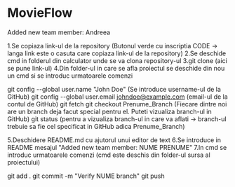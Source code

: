 # MovieFlow

Added new team member: Andreea


1.Se copiaza link-ul de la repository (Butonul verde cu inscriptia CODE -> langa link este o casuta care copiaza link-ul de la repository)
2.Se deschide cmd in folderul din calculator unde se va clona repository-ul 
3.git clone (aici se pune link-ul)
4.Din folder-ul in care se afla proiectul se deschide din nou un cmd si se introduc urmatoarele comenzi 

git config --global user.name "John Doe" (Se introduce username-ul de la GitHub)
git config --global user.email johndoe@example.com (email-ul de la contul de GitHub)
git fetch
git checkout Prenume_Branch (Fiecare dintre noi are un branch deja facut special pentru el. Puteti vizualiza branch-ul in GitHub)
git status (pentru a vizualiza branch-ul in care va aflati -> branch-ul trebuie sa fie cel specificat in GitHub adica Prenume_Branch)

5.Deschidere README.md cu ajutorul unui editor de text
6.Se introduce in README mesajul "Added new team member: NUME PRENUME"
7.In cmd se introduc urmatoarele comenzi (cmd este deschis din folder-ul sursa al proiectului)

git add .
git commit -m "Verify NUME branch"
git push
